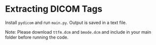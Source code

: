 # Extracting DICOM Tags
Install `pydicom` and run `main.py`. Output is saved in a text file.

Note: Please download `ttfm.dcm` and `bmode.dcm` and include in your main folder before running the code.
